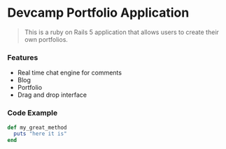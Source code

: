 # Devcamp Portfolio Application

> This is a ruby on Rails 5 application that allows users to create their own portfolios. 

### Features

- Real time chat engine for comments
- Blog
- Portfolio
- Drag and drop interface

### Code Example

```ruby
def my_great_method
  puts "here it is"
end
```

